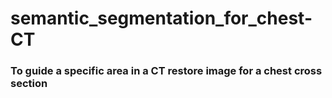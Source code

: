 # semantic_segmentation_for_chest-CT<Br>

### To guide a specific area in a CT restore image for a chest cross section
